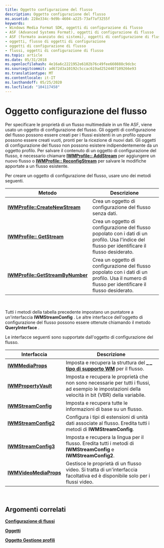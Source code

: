 ```yaml
---
title: Oggetto configurazione del flusso
description: Oggetto configurazione del flusso
ms.assetid: 228e334c-9d9b-4604-a225-73af7af3255f
keywords:
- Windows Media Format SDK, oggetti di configurazione di flusso
- ASF (Advanced Systems Format), oggetti di configurazione di flusso
- ASF (formato avanzato dei sistemi), oggetti di configurazione di flusso
- oggetti, flusso di oggetti di configurazione
- oggetti di configurazione di flusso
- flussi, oggetti di configurazione di flusso
ms.topic: article
ms.date: 05/31/2018
ms.openlocfilehash: 4e16a6c2221952e6102b76c49fee660888c9dcbc
ms.sourcegitcommit: ad672d3a10192c5ccac619ad2524407109266e93
ms.translationtype: MT
ms.contentlocale: it-IT
ms.lasthandoff: 05/25/2020
ms.locfileid: "104117458"
---
```

# <a name="stream-configuration-object"></a>Oggetto configurazione del flusso

Per specificare le proprietà di un flusso multimediale in un file ASF, viene usato un oggetto di configurazione del flusso. Gli oggetti di configurazione del flusso possono essere creati per i flussi esistenti in un profilo oppure possono essere creati vuoti, pronti per la ricezione di nuovi dati. Gli oggetti di configurazione del flusso non possono esistere indipendentemente da un oggetto profilo. Per salvare il contenuto di un oggetto di configurazione del flusso, è necessario chiamare [**IWMProfile:: AddStream**](/previous-versions/windows/desktop/api/Wmsdkidl/nf-wmsdkidl-iwmprofile-addstream) per aggiungere un nuovo flusso o [**IWMProfile:: ReconfigStream**](/previous-versions/windows/desktop/api/Wmsdkidl/nf-wmsdkidl-iwmprofile-reconfigstream) per salvare le modifiche apportate a un flusso esistente.

Per creare un oggetto di configurazione del flusso, usare uno dei metodi seguenti.



| Metodo                                                                | Descrizione                                                                                                                      |
|-----------------------------------------------------------------------|----------------------------------------------------------------------------------------------------------------------------------|
| [**IWMProfile::CreateNewStream**](/previous-versions/windows/desktop/api/Wmsdkidl/nf-wmsdkidl-iwmprofile-createnewstream)     | Crea un oggetto di configurazione del flusso senza dati.                                                                          |
| [**IWMProfile:: GetStream**](/previous-versions/windows/desktop/api/Wmsdkidl/nf-wmsdkidl-iwmprofile-getstream)                 | Crea un oggetto di configurazione del flusso popolato con i dati di un profilo. Usa l'indice del flusso per identificare il flusso desiderato.  |
| [**IWMProfile::GetStreamByNumber**](/previous-versions/windows/desktop/api/wmsdkidl/nf-wmsdkidl-iwmprofile-getstreambynumber) | Crea un oggetto di configurazione del flusso popolato con i dati di un profilo. Usa il numero di flusso per identificare il flusso desiderato. |



 

Tutti i metodi della tabella precedente impostano un puntatore a un'interfaccia **IWMStreamConfig** . Le altre interfacce dell'oggetto di configurazione del flusso possono essere ottenute chiamando il metodo **QueryInterface** .

Le interfacce seguenti sono supportate dall'oggetto di configurazione del flusso.



| Interfaccia                                        | Descrizione                                                                                                                  |
|--------------------------------------------------|------------------------------------------------------------------------------------------------------------------------------|
| [**IWMMediaProps**](/previous-versions/windows/desktop/api/wmsdkidl/nn-wmsdkidl-iwmmediaprops)           | Imposta e recupera la struttura del [**\_ \_ tipo di supporto WM**](/previous-versions/windows/desktop/api/wmsdkidl/ns-wmsdkidl-wm_media_type) per il flusso.                                    |
| [**IWMPropertyVault**](/previous-versions/windows/desktop/api/wmsdkidl/nn-wmsdkidl-iwmpropertyvault)     | Imposta e recupera le proprietà che non sono necessarie per tutti i flussi, ad esempio le impostazioni della velocità in bit (VBR) della variabile.                  |
| [**IWMStreamConfig**](/previous-versions/windows/desktop/api/wmsdkidl/nn-wmsdkidl-iwmstreamconfig)       | Imposta e recupera tutte le informazioni di base su un flusso.                                                              |
| [**IWMStreamConfig2**](/previous-versions/windows/desktop/api/wmsdkidl/nn-wmsdkidl-iwmstreamconfig2)     | Configura i tipi di estensioni di unità dati associate al flusso. Eredita tutti i metodi di **IWMStreamConfig**. |
| [**IWMStreamConfig3**](/previous-versions/windows/desktop/api/wmsdkidl/nn-wmsdkidl-iwmstreamconfig3)     | Imposta e recupera la lingua per il flusso. Eredita tutti i metodi di **IWMStreamConfig** e **IWMStreamConfig2**. |
| [**IWMVideoMediaProps**](/previous-versions/windows/desktop/api/Wmsdkidl/nn-wmsdkidl-iwmvideomediaprops) | Gestisce le proprietà di un flusso video. Si tratta di un'interfaccia facoltativa ed è disponibile solo per i flussi video.            |



 

## <a name="related-topics"></a>Argomenti correlati

<dl> <dt>

[**Configurazione di flussi**](configuring-streams.md)
</dt> <dt>

[**Oggetti**](objects.md)
</dt> <dt>

[**Oggetto Gestione profili**](profile-manager-object.md)
</dt> </dl>

 

 




